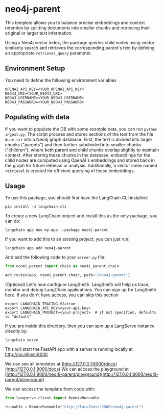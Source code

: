 
# neo4j-parent

This template allows you to balance precise embeddings and context retention by splitting documents into smaller chunks and retrieving their original or larger text information. 

Using a Neo4j vector index, the package queries child nodes using vector similarity search and retrieves the corresponding parent's text by defining an appropriate `retrieval_query` parameter.

## Environment Setup

You need to define the following environment variables

```
OPENAI_API_KEY=<YOUR_OPENAI_API_KEY>
NEO4J_URI=<YOUR_NEO4J_URI>
NEO4J_USERNAME=<YOUR_NEO4J_USERNAME>
NEO4J_PASSWORD=<YOUR_NEO4J_PASSWORD>
```

## Populating with data

If you want to populate the DB with some example data, you can run `python ingest.py`.
The script process and stores sections of the text from the file `dune.txt` into a Neo4j graph database.
First, the text is divided into larger chunks ("parents") and then further subdivided into smaller chunks ("children"), where both parent and child chunks overlap slightly to maintain context.
After storing these chunks in the database, embeddings for the child nodes are computed using OpenAI's embeddings and stored back in the graph for future retrieval or analysis.
Additionally, a vector index named `retrieval` is created for efficient querying of these embeddings.


## Usage

To use this package, you should first have the LangChain CLI installed:

```shell
pip install -U langchain-cli
```

To create a new LangChain project and install this as the only package, you can do:

```shell
langchain app new my-app --package neo4j-parent
```

If you want to add this to an existing project, you can just run:

```shell
langchain app add neo4j-parent
```

And add the following code to your `server.py` file:
```python
from neo4j_parent import chain as neo4j_parent_chain

add_routes(app, neo4j_parent_chain, path="/neo4j-parent")
```

(Optional) Let's now configure LangSmith. 
LangSmith will help us trace, monitor and debug LangChain applications. 
You can sign up for LangSmith [here](https://smith.langchain.com/). 
If you don't have access, you can skip this section

```shell
export LANGCHAIN_TRACING_V2=true
export LANGCHAIN_API_KEY=<your-api-key>
export LANGCHAIN_PROJECT=<your-project>  # if not specified, defaults to "default"
```

If you are inside this directory, then you can spin up a LangServe instance directly by:

```shell
langchain serve
```

This will start the FastAPI app with a server is running locally at 
[http://localhost:8000](http://localhost:8000)

We can see all templates at [http://127.0.0.1:8000/docs](http://127.0.0.1:8000/docs)
We can access the playground at [http://127.0.0.1:8000/neo4j-parent/playground](http://127.0.0.1:8000/neo4j-parent/playground)  

We can access the template from code with:

```python
from langserve.client import RemoteRunnable

runnable = RemoteRunnable("http://localhost:8000/neo4j-parent")
```
